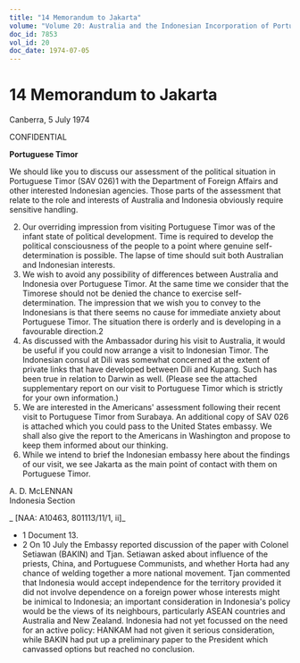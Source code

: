```yaml
---
title: "14 Memorandum to Jakarta"
volume: "Volume 20: Australia and the Indonesian Incorporation of Portuguese Timor, 1974-1976"
doc_id: 7853
vol_id: 20
doc_date: 1974-07-05
---
```


# 14 Memorandum to Jakarta

Canberra, 5 July 1974

CONFIDENTIAL

**Portuguese Timor**

We should like you to discuss our assessment of the political situation in Portuguese Timor (SAV 026)1 with the Department of Foreign Affairs and other interested Indonesian agencies. Those parts of the assessment that relate to the role and interests of Australia and Indonesia obviously require sensitive handling.

  2. Our overriding impression from visiting Portuguese Timor was of the infant state of political development. Time is required to develop the political consciousness of the people to a point where genuine self-determination is possible. The lapse of time should suit both Australian and Indonesian interests.
  3. We wish to avoid any possibility of differences between Australia and Indonesia over Portuguese Timor. At the same time we consider that the Timorese should not be denied the chance to exercise self-determination. The impression that we wish you to convey to the Indonesians is that there seems no cause for immediate anxiety about Portuguese Timor. The situation there is orderly and is developing in a favourable direction.2
  4. As discussed with the Ambassador during his visit to Australia, it would be useful if you could now arrange a visit to Indonesian Timor. The Indonesian consul at Dili was somewhat concerned at the extent of private links that have developed between Dili and Kupang. Such has been true in relation to Darwin as well. (Please see the attached supplementary report on our visit to Portuguese Timor which is strictly for your own information.)
  5. We are interested in the Americans' assessment following their recent visit to Portuguese Timor from Surabaya. An additional copy of SAV 026 is attached which you could pass to the United States embassy. We shall also give the report to the Americans in Washington and propose to keep them informed about our thinking.
  6. While we intend to brief the Indonesian embassy here about the findings of our visit, we see Jakarta as the main point of contact with them on Portuguese Timor.



A. D. McLENNAN  
Indonesia Section

_ [NAA: A10463, 801113/11/1, ii]_

  * 1 Document 13.
  * 2 On 10 July the Embassy reported discussion of the paper with Colonel Setiawan (BAKIN) and Tjan. Setiawan asked about influence of the priests, China, and Portuguese Communists, and whether Horta had any chance of welding together a more national movement. Tjan commented that Indonesia would accept independence for the territory provided it did not involve dependence on a foreign power whose interests might be inimical to Indonesia; an important consideration in Indonesia's policy would be the views of its neighbours, particularly ASEAN countries and Australia and New Zealand. Indonesia had not yet focussed on the need for an active policy: HANKAM had not given it serious consideration, while BAKIN had put up a preliminary paper to the President which canvassed options but reached no conclusion.


